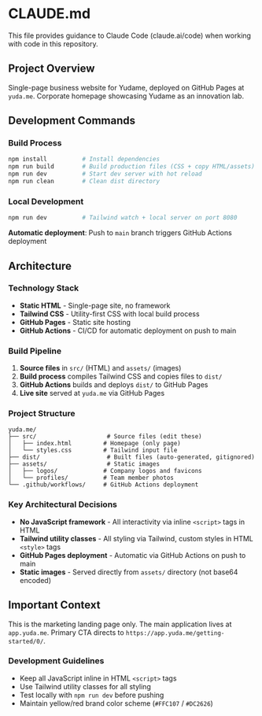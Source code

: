 # CLAUDE.md

This file provides guidance to Claude Code (claude.ai/code) when working with code in this repository.

## Project Overview

Single-page business website for Yudame, deployed on GitHub Pages at `yuda.me`. Corporate homepage showcasing Yudame as an innovation lab.

## Development Commands

### Build Process
```bash
npm install          # Install dependencies
npm run build        # Build production files (CSS + copy HTML/assets)
npm run dev          # Start dev server with hot reload
npm run clean        # Clean dist directory
```

### Local Development
```bash
npm run dev          # Tailwind watch + local server on port 8080
```

**Automatic deployment**: Push to `main` branch triggers GitHub Actions deployment

## Architecture

### Technology Stack
- **Static HTML** - Single-page site, no framework
- **Tailwind CSS** - Utility-first CSS with local build process
- **GitHub Pages** - Static site hosting
- **GitHub Actions** - CI/CD for automatic deployment on push to main

### Build Pipeline
1. **Source files** in `src/` (HTML) and `assets/` (images)
2. **Build process** compiles Tailwind CSS and copies files to `dist/`
3. **GitHub Actions** builds and deploys `dist/` to GitHub Pages
4. **Live site** served at `yuda.me` via GitHub Pages

### Project Structure
```
yuda.me/
├── src/                    # Source files (edit these)
│   ├── index.html         # Homepage (only page)
│   └── styles.css         # Tailwind input file
├── dist/                   # Built files (auto-generated, gitignored)
├── assets/                 # Static images
│   ├── logos/             # Company logos and favicons
│   └── profiles/          # Team member photos
└── .github/workflows/     # GitHub Actions deployment
```

### Key Architectural Decisions
- **No JavaScript framework** - All interactivity via inline `<script>` tags in HTML
- **Tailwind utility classes** - All styling via Tailwind, custom styles in HTML `<style>` tags
- **GitHub Pages deployment** - Automatic via GitHub Actions on push to main
- **Static images** - Served directly from `assets/` directory (not base64 encoded)

## Important Context

This is the marketing landing page only. The main application lives at `app.yuda.me`. Primary CTA directs to `https://app.yuda.me/getting-started/0/`.

### Development Guidelines
- Keep all JavaScript inline in HTML `<script>` tags
- Use Tailwind utility classes for all styling
- Test locally with `npm run dev` before pushing
- Maintain yellow/red brand color scheme (`#FFC107` / `#DC2626`)